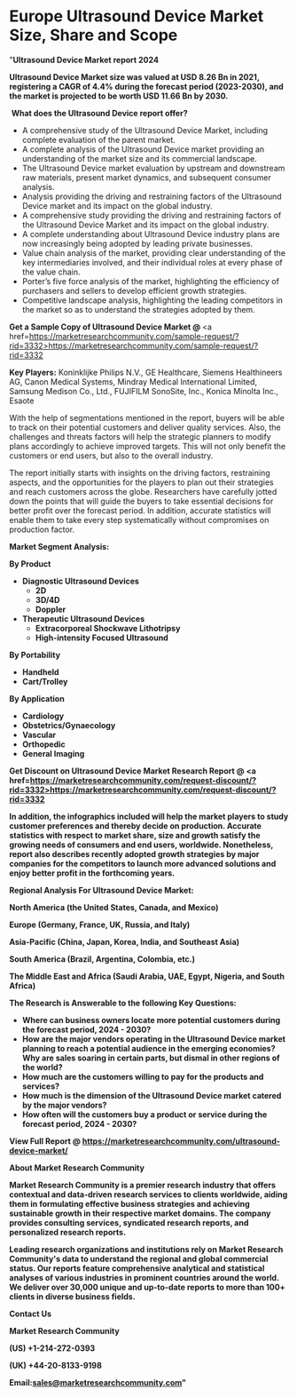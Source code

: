 # Europe Ultrasound Device Market Size, Share and Scope
"<strong>Ultrasound Device Market report 2024</strong>

<strong>Ultrasound Device Market size was valued at USD 8.26 Bn in 2021, registering a CAGR of 4.4% during the forecast period (2023-2030), and the market is projected to be worth USD 11.66 Bn by 2030.</strong>

 <strong><b>What does the Ultrasound Device report offer?</b></strong>
<ul>
  <li>A comprehensive study of the Ultrasound Device Market, including complete evaluation of the parent market.</li>
  <li>A complete analysis of the Ultrasound Device market providing an understanding of the market size and its commercial landscape.</li>
  <li>The Ultrasound Device market evaluation by upstream and downstream raw materials, present market dynamics, and subsequent consumer analysis.</li>
  <li>Analysis providing the driving and restraining factors of the Ultrasound Device market and its impact on the global industry.</li>
  <li>A comprehensive study providing the driving and restraining factors of the Ultrasound Device Market and its impact on the global industry.</li>
  <li>A complete understanding about Ultrasound Device industry plans are now increasingly being adopted by leading private businesses.</li>
  <li>Value chain analysis of the market, providing clear understanding of the key intermediaries involved, and their individual roles at every phase of the value chain.</li>
  <li>Porter’s five force analysis of the market, highlighting the efficiency of purchasers and sellers to develop efficient growth strategies.</li>
  <li>Competitive landscape analysis, highlighting the leading competitors in the market so as to understand the strategies adopted by them.</li>
</ul>

<strong>Get a Sample Copy of Ultrasound Device Market @ </strong><a href=https://marketresearchcommunity.com/sample-request/?rid=3332><u>https://marketresearchcommunity.com/sample-request/?rid=3332</u></a>

<strong>Key Players:</strong> 
Koninklijke Philips N.V., GE Healthcare, Siemens Healthineers AG, Canon Medical Systems, Mindray Medical International Limited, Samsung Medison Co., Ltd., FUJIFILM SonoSite, Inc., Konica Minolta Inc., Esaote

With the help of segmentations mentioned in the report, buyers will be able to track on their potential customers and deliver quality services. Also, the challenges and threats factors will help the strategic planners to modify plans accordingly to achieve improved targets. This will not only benefit the customers or end users, but also to the overall industry.

The report initially starts with insights on the driving factors, restraining aspects, and the opportunities for the players to plan out their strategies and reach customers across the globe. Researchers have carefully jotted down the points that will guide the buyers to take essential decisions for better profit over the forecast period. In addition, accurate statistics will enable them to take every step systematically without compromises on production factor.

<strong>Market Segment Analysis:</strong>


<strong><strong>By Product</strong></h4>
<ul>
 	<li>Diagnostic Ultrasound Devices
<ul>
 	<li>2D</li>
 	<li>3D/4D</li>
 	<li>Doppler</li>
</ul>
</li>
 	<li>Therapeutic Ultrasound Devices
<ul>
 	<li>Extracorporeal Shockwave Lithotripsy</li>
 	<li>High-intensity Focused Ultrasound</li>
</ul>
</li>
</ul>
<strong><strong>By Portability</strong></h4>
<ul>
 	<li>Handheld</li>
 	<li>Cart/Trolley</li>
</ul>
<strong><strong>By Application</strong></h4>
<ul>
 	<li>Cardiology</li>
 	<li>Obstetrics/Gynaecology</li>
 	<li>Vascular</li>
 	<li>Orthopedic</li>
 	<li>General Imaging</li>
</ul>

<strong>Get Discount on Ultrasound Device Market Research Report @ </b></strong><a href=https://marketresearchcommunity.com/request-discount/?rid=3332><u>https://marketresearchcommunity.com/request-discount/?rid=3332</u></a>

In addition, the infographics included will help the market players to study customer preferences and thereby decide on production. Accurate statistics with respect to market share, size and growth satisfy the growing needs of consumers and end users, worldwide. Nonetheless, report also describes recently adopted growth strategies by major companies for the competitors to launch more advanced solutions and enjoy better profit in the forthcoming years.

<strong>Regional Analysis For Ultrasound Device Market:</strong>

<strong>North America</strong> (the United States, Canada, and Mexico)

<strong>Europe</strong> (Germany, France, UK, Russia, and Italy)

<strong>Asia-Pacific</strong> (China, Japan, Korea, India, and Southeast Asia)

<strong>South America</strong> (Brazil, Argentina, Colombia, etc.)

<strong>The Middle East and Africa</strong> (Saudi Arabia, UAE, Egypt, Nigeria, and South Africa)

<strong>The Research is Answerable to the following Key Questions:</strong>
<ul>
 	<li>Where can business owners locate more potential customers during the forecast period, 2024 - 2030?</li>
 	<li>How are the major vendors operating in the Ultrasound Device market planning to reach a potential audience in the emerging economies? Why are sales soaring in certain parts, but dismal in other regions of the world?</li>
 	<li>How much are the customers willing to pay for the products and services?</li>
 	<li>How much is the dimension of the Ultrasound Device market catered by the major vendors?</li>
 	<li>How often will the customers buy a product or service during the forecast period, 2024 - 2030?</li>
</ul>

<strong>View Full Report @</strong> <a href=https://marketresearchcommunity.com/ultrasound-device-market/>https://marketresearchcommunity.com/ultrasound-device-market/</a>

<strong>About Market Research Community</strong>

Market Research Community is a premier research industry that offers contextual and data-driven research services to clients worldwide, aiding them in formulating effective business strategies and achieving sustainable growth in their respective market domains. The company provides consulting services, syndicated research reports, and personalized research reports.

Leading research organizations and institutions rely on Market Research Community's data to understand the regional and global commercial status. Our reports feature comprehensive analytical and statistical analyses of various industries in prominent countries around the world. We deliver over 30,000 unique and up-to-date reports to more than 100+ clients in diverse business fields.

<strong>Contact Us</strong>

<strong>Market Research Community</strong>

(US) +1-214-272-0393

(UK) +44-20-8133-9198

<strong>Email:</strong>sales@marketresearchcommunity.com"
